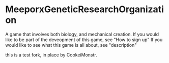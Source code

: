 # MeeporxGeneticResearchOrganization
A game that involves both biology, and mechanical creation.
If you would like to be part of the deveopment of this game, see "How to sign up"
If you would like to see what this game is all about, see "description"

this is a test fork, in place by CookeiMonstr.
